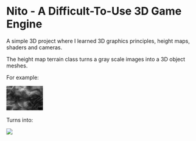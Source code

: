 # Nito - A Difficult-To-Use 3D Game Engine

A simple 3D project where I learned 3D graphics principles, height maps, shaders and cameras.

The height map terrain class turns a gray scale images into a 3D object meshes. 

For example:

![](data/heightmap-96x64.png)

Turns into:

![](data/example.gif)